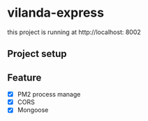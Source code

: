 # vilanda-express

this project is running at http://localhost: 8002

## Project setup

## Feature

- [x] PM2 process manage
- [x] CORS
- [x] Mongoose
